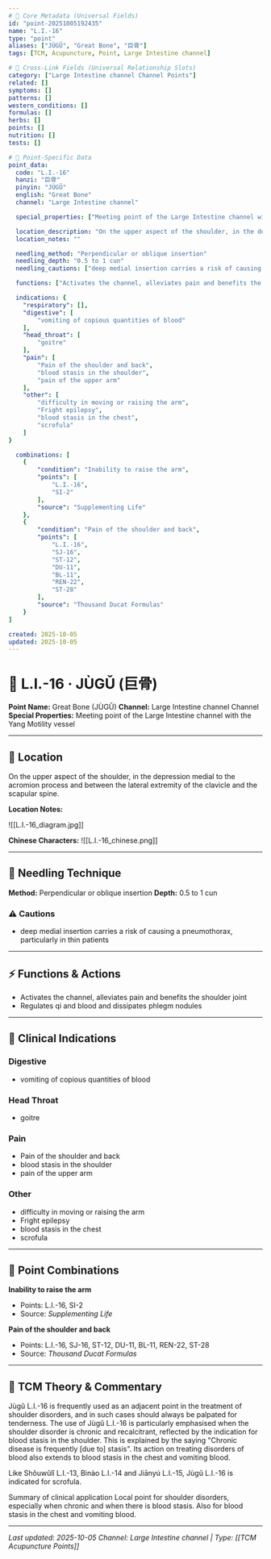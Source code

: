 ```yaml
---
# 🔹 Core Metadata (Universal Fields)
id: "point-20251005192435"
name: "L.I.-16"
type: "point"
aliases: ["JÙGǓ", "Great Bone", "巨骨"]
tags: [TCM, Acupuncture, Point, Large Intestine channel]

# 🔹 Cross-Link Fields (Universal Relationship Slots)
category: ["Large Intestine channel Channel Points"]
related: []
symptoms: []
patterns: []
western_conditions: []
formulas: []
herbs: []
points: []
nutrition: []
tests: []

# 🔹 Point-Specific Data
point_data:
  code: "L.I.-16"
  hanzi: "巨骨"
  pinyin: "JÙGǓ"
  english: "Great Bone"
  channel: "Large Intestine channel"

  special_properties: ["Meeting point of the Large Intestine channel with the Yang Motility vessel"]

  location_description: "On the upper aspect of the shoulder, in the depression medial to the acromion process and between the lateral extremity of the clavicle and the scapular spine."
  location_notes: ""

  needling_method: "Perpendicular or oblique insertion"
  needling_depth: "0.5 to 1 cun"
  needling_cautions: ["deep medial insertion carries a risk of causing a pneumothorax, particularly in thin patients"]

  functions: ["Activates the channel, alleviates pain and benefits the shoulder joint", "Regulates qi and blood and dissipates phlegm nodules"]

  indications: {
    "respiratory": [],
    "digestive": [
        "vomiting of copious quantities of blood"
    ],
    "head_throat": [
        "goitre"
    ],
    "pain": [
        "Pain of the shoulder and back",
        "blood stasis in the shoulder",
        "pain of the upper arm"
    ],
    "other": [
        "difficulty in moving or raising the arm",
        "Fright epilepsy",
        "blood stasis in the chest",
        "scrofula"
    ]
}

  combinations: [
    {
        "condition": "Inability to raise the arm",
        "points": [
            "L.I.-16",
            "SI-2"
        ],
        "source": "Supplementing Life"
    },
    {
        "condition": "Pain of the shoulder and back",
        "points": [
            "L.I.-16",
            "SJ-16",
            "ST-12",
            "DU-11",
            "BL-11",
            "REN-22",
            "ST-28"
        ],
        "source": "Thousand Ducat Formulas"
    }
]

created: 2025-10-05
updated: 2025-10-05
---
```


# 📍 L.I.-16 · JÙGǓ (巨骨)

**Point Name:** Great Bone (JÙGǓ)
**Channel:** Large Intestine channel Channel
**Special Properties:** Meeting point of the Large Intestine channel with the Yang Motility vessel

---

## 📍 Location

On the upper aspect of the shoulder, in the depression medial to the acromion process and between the lateral extremity of the clavicle and the scapular spine.

**Location Notes:**


![[L.I.-16_diagram.jpg]]

**Chinese Characters:** ![[L.I.-16_chinese.png]]

---

## 🔧 Needling Technique

**Method:** Perpendicular or oblique insertion
**Depth:** 0.5 to 1 cun

### ⚠️ Cautions
- deep medial insertion carries a risk of causing a pneumothorax, particularly in thin patients

---

## ⚡ Functions & Actions
- Activates the channel, alleviates pain and benefits the shoulder joint
- Regulates qi and blood and dissipates phlegm nodules

---

## 🎯 Clinical Indications

### Digestive
- vomiting of copious quantities of blood

### Head Throat
- goitre

### Pain
- Pain of the shoulder and back
- blood stasis in the shoulder
- pain of the upper arm

### Other
- difficulty in moving or raising the arm
- Fright epilepsy
- blood stasis in the chest
- scrofula

---

## 🔗 Point Combinations

**Inability to raise the arm**
- Points: L.I.-16, SI-2
- Source: *Supplementing Life*

**Pain of the shoulder and back**
- Points: L.I.-16, SJ-16, ST-12, DU-11, BL-11, REN-22, ST-28
- Source: *Thousand Ducat Formulas*

---

## 🧬 TCM Theory & Commentary

Jùgǔ L.I.-16 is frequently used as an adjacent point in the treatment of shoulder disorders, and in such cases should always be palpated for tenderness. The use of Jùgǔ L.I.-16 is particularly emphasised when the shoulder disorder is chronic and recalcitrant, reflected by the indication for blood stasis in the shoulder. This is explained by the saying "Chronic disease is frequently [due to] stasis". Its action on treating disorders of blood also extends to blood stasis in the chest and vomiting blood.

Like Shǒuwǔlǐ L.I.-13, Bìnào L.I.-14 and Jiānyú L.I.-15, Jùgǔ L.I.-16 is indicated for scrofula.

Summary of clinical application
Local point for shoulder disorders, especially when chronic and when there is blood stasis.
Also for blood stasis in the chest and vomiting blood.

---

*Last updated: 2025-10-05*
*Channel: Large Intestine channel | Type: [[TCM Acupuncture Points]]*
